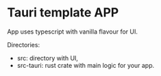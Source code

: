 # Tauri template APP

App uses typescript with vanilla flavour for UI.

Directories:

- src: directory with UI,
- src-tauri: rust crate with main logic for your app.
